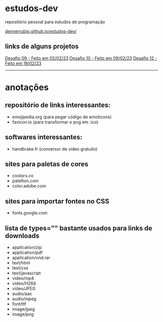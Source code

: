 # estudos-dev
repositório pessoal para estudos de programação

[dennerrubio.github.io/estudos-dev/](https://dennerrubio.github.io/estudos-dev/)

## links de alguns projetos
[Desafio 09 - Feito em 02/02/23](https://dennerrubio.github.io/estudos-dev/html-css/curso-em-video/desafios/de09/index.html)
[Desafio 10 - Feito em 09/02/23](https://dennerrubio.github.io/estudos-dev/html-css/curso-em-video/desafios/de10/index.html)
[Desafio 12 - Feito em 19/02/23](https://dennerrubio.github.io/estudos-dev/html-css/curso-em-video/desafios/de12/index.html)


---


# anotações
## repositório de links interessantes:
- emojipedia.org (para pegar código de emoticons)
- favicon.io (para transformar o png em .ico)

## softwares interessantes:
- handbrake.fr (conversor de video gratuito)

## sites para paletas de cores
- coolors.co
- paletton.com
- color.adobe.com

## sites para importar fontes no CSS
- fonts.google.com

## lista de types="" bastante usados para links de downloads
- application/zip
- application/pdf
- application/vnd.rar
- text/html
- text/css
- text/javascript
- video/mp4
- video/H264
- video/JPEG
- audio/aac
- audio/mpeg
- font/ttf
- image/jpeg
- image/png